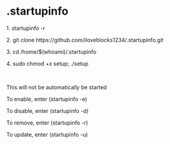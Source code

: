 # .startupinfo

<p>1. startupinfo -r
<p>2. git clone https://github.com/iloveblocks1234/.startupinfo.git</p>
<p>3. cd /home/$(whoami)/.startupinfo</p>
<p>4. sudo chmod +x setup; ./setup</p>
<br>
<p>This will not be automatically be started</p>
<p>To enable, enter (startupinfo -e)</p>
<p>To disable, enter (startupinfo -d)</p>
<p>To remove, enter (startupinfo -r)</p>
<p>To update, enter (startupinfo -u)</p>
